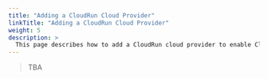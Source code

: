```yaml
---
title: "Adding a CloudRun Cloud Provider"
linkTitle: "Adding a CloudRun Cloud Provider"
weight: 5
description: >
  This page describes how to add a CloudRun cloud provider to enable CloudRun applications.
---
```


> TBA
